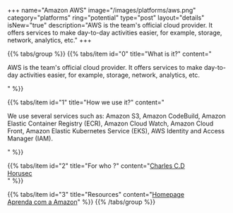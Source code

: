 +++
name="Amazon AWS"
image="/images/platforms/aws.png"
category="platforms"
ring="potential"
type="post"
layout="details"
isNew="true"
description="AWS is the team's official cloud provider. It offers services to make day-to-day activities easier, for example, storage, network, analytics, etc."
+++

{{% tabs/group %}}
  {{% tabs/item id="0" title="What is it?" content="<p>AWS is the team's official cloud provider. It offers services to make day-to-day activities easier, for example, storage, network, analytics, etc.</p>" %}}
  
  {{% tabs/item id="1" title="How we use it?" content="<p>We use several services such as: Amazon S3, Amazon CodeBuild, Amazon Elastic Container Registry (ECR), Amazon Cloud Watch, Amazon Cloud Front, Amazon Elastic Kubernetes Service (EKS), AWS Identity and Access Manager (IAM).</p>" %}}
  
  {{% tabs/item id="2" title="For who ?" content="<a href='https://charlescd.io/'>Charles C.D</a></br><a href='https://horusec.io/site/'>Horusec</a></br>" %}}

  {{% tabs/item id="3" title="Resources" content="<a href='http://allure.qatools.ru/'>Homepage</a> <br /> <a href='https://aws.amazon.com/pt/training/'>Aprenda com a Amazon</a>" %}}
{{% /tabs/group %}}